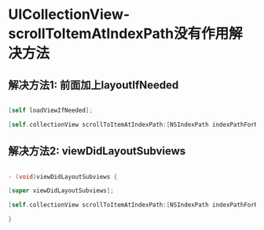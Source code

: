 # UICollectionView-scrollToItemAtIndexPath没有作用解决方法

## 解决方法1: 前面加上layoutIfNeeded

``` Objective-C

[self loadViewIfNeeded];

[self.collectionView scrollToItemAtIndexPath:[NSIndexPath indexPathForRow:self.currentIndex inSection:0] atScrollPosition:UICollectionViewScrollPositionCenteredHorizontally animated:NO];


```

## 解决方法2: viewDidLayoutSubviews

``` Objective-C

- (void)viewDidLayoutSubviews {

[super viewDidLayoutSubviews];

[self.collectionView scrollToItemAtIndexPath:[NSIndexPath indexPathForRow:self.currentIndex inSection:0] atScrollPosition:UICollectionViewScrollPositionCenteredHorizontally animated:NO];

}

```